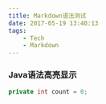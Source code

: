```yaml
---
title: Markdown语法测试
date: 2017-05-19 13:40:13
tags:
	- Tech
	- Markdown
---
```

### Java语法高亮显示

``` java
private int count = 0;
```
